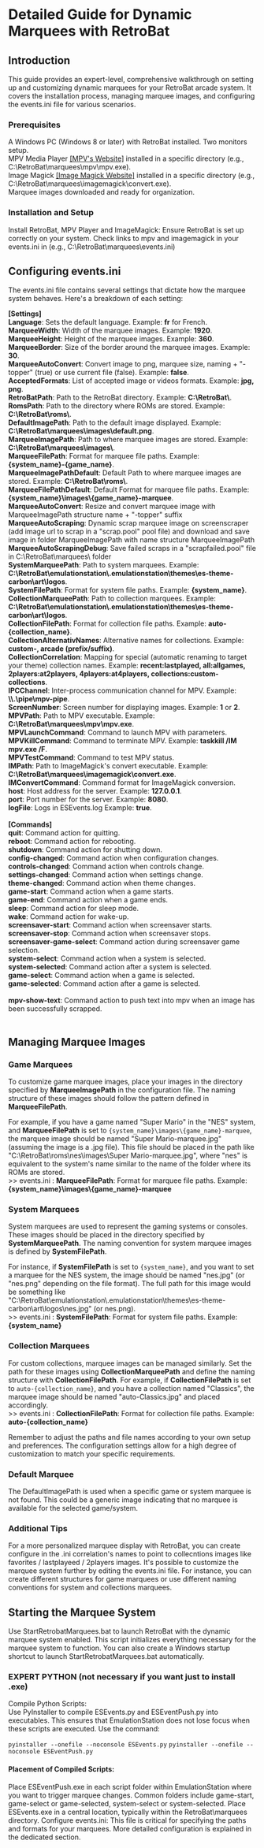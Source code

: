 <h1>Detailed Guide for Dynamic Marquees with RetroBat</h1>
<h2>Introduction</h2>
<p>
This guide provides an expert-level, comprehensive walkthrough on setting up and customizing dynamic marquees for your RetroBat arcade system. It covers the installation process, managing marquee images, and configuring the events.ini file for various scenarios.
</p>
<h3>Prerequisites</h3>
<p>
A Windows PC (Windows 8 or later) with RetroBat installed.
Two monitors setup.<br>
MPV Media Player <a href="https://mpv.io">[MPV's Website]</a> installed in a specific directory (e.g., C:\RetroBat\marquees\mpv\mpv.exe).<br>
Image Magick <a href="https://imagemagick.org">[Image Magick Website]</a> installed in a specific directory (e.g., C:\RetroBat\marquees\imagemagick\convert.exe).<br>
Marquee images downloaded and ready for organization.<br>
<h3>Installation and Setup</h3>
Install RetroBat, MPV Player and ImageMagick: Ensure RetroBat is set up correctly on your system. Check links to mpv and imagemagick in your events.ini in (e.g., C:\RetroBat\marquees\events.ini)<br>
</p>

<h2>Configuring events.ini</h2>
<p>
The events.ini file contains several settings that dictate how the marquee system behaves. Here's a breakdown of each setting:
</p>
<p>
<b>[Settings]</b><br>
<b>Language</b>: Sets the default language. Example: <b>fr</b> for French.<br>
<b>MarqueeWidth</b>: Width of the marquee images. Example: <b>1920</b>.<br>
<b>MarqueeHeight</b>: Height of the marquee images. Example: <b>360</b>.<br>
<b>MarqueeBorder</b>: Size of the border around the marquee images. Example: <b>30</b>.<br>
<b>MarqueeAutoConvert</b>: Convert image to png, marquee size, naming + "-topper" (true) or use current file (false). Example: <b>false</b>.<br> 
<b>AcceptedFormats</b>: List of accepted image or videos formats. Example: <b>jpg, png</b>.<br>
<b>RetroBatPath</b>: Path to the RetroBat directory. Example: <b>C:\RetroBat\</b>.<br>
<b>RomsPath</b>: Path to the directory where ROMs are stored. Example: <b>C:\RetroBat\roms\</b>.<br>
<b>DefaultImagePath</b>: Path to the default image displayed. Example: <b>C:\RetroBat\marquees\images\default.png</b>.<br>
<b>MarqueeImagePath</b>: Path to where marquee images are stored. Example: <b>C:\RetroBat\marquees\images\</b>.<br>
<b>MarqueeFilePath</b>: Format for marquee file paths. Example: <b>{system_name}-{game_name}</b>.<br>
<b>MarqueeImagePathDefault</b>: Default Path to where marquee images are stored. Example: <b>C:\RetroBat\roms\</b>.<br>
<b>MarqueeFilePathDefault</b>: Default Format for marquee file paths. Example: <b>{system_name}\images\{game_name}-marquee</b>.<br>
<b>MarqueeAutoConvert</b>: Resize and convert marquee image with MarqueeImagePath structure name + "-topper" suffix<br>
<b>MarqueeAutoScraping</b>: Dynamic scrap marquee image on screenscraper (add image url to scrap in a "scrap.pool" pool file) and download and save image in folder MarqueeImagePath with name structure MarqueeImagePath<br>
<b>MarqueeAutoScrapingDebug</b>: Save failed scraps in a "scrapfailed.pool" file in C:\RetroBat\marquees\ folder<br>
<b>SystemMarqueePath</b>: Path to system marquees. Example: <b>C:\RetroBat\emulationstation\.emulationstation\themes\es-theme-carbon\art\logos</b>.<br>
<b>SystemFilePath</b>: Format for system file paths. Example: <b>{system_name}</b>.<br>
<b>CollectionMarqueePath</b>: Path to collection marquees. Example: <b>C:\RetroBat\emulationstation\.emulationstation\themes\es-theme-carbon\art\logos</b>.<br>
<b>CollectionFilePath</b>: Format for collection file paths. Example: <b>auto-{collection_name}</b>.<br>
<b>CollectionAlternativNames</b>: Alternative names for collections. Example: <b>custom-, arcade (prefix/suffix)</b>.<br>
<b>CollectionCorrelation</b>: Mapping for special (automatic renaming to target your theme) collection names. Example: <b>recent:lastplayed, all:allgames, 2players:at2players, 4players:at4players, collections:custom-collections</b>.<br>
<b>IPCChannel</b>: Inter-process communication channel for MPV. Example: <b>\\.\pipe\mpv-pipe</b>.<br>
<b>ScreenNumber</b>: Screen number for displaying images. Example: <b>1</b> or <b>2</b>.<br>
<b>MPVPath</b>: Path to MPV executable. Example: <b>C:\RetroBat\marquees\mpv\mpv.exe</b>.<br>
<b>MPVLaunchCommand</b>: Command to launch MPV with parameters.<br>
<b>MPVKillCommand</b>: Command to terminate MPV. Example: <b>taskkill /IM mpv.exe /F</b>.<br>
<b>MPVTestCommand</b>: Command to test MPV status.<br>
<b>IMPath</b>: Path to ImageMagick's convert executable. Example: <b>C:\RetroBat\marquees\imagemagick\convert.exe</b>.<br>
<b>IMConvertCommand</b>: Command format for ImageMagick conversion.<br>
<b>host</b>: Host address for the server. Example: <b>127.0.0.1</b>.<br>
<b>port</b>: Port number for the server. Example: <b>8080</b>.<br>
<b>logFile</b>: Logs in ESEvents.log Example: <b>true</b>.<br><br>
<b>[Commands]</b><br>
<b>quit</b>: Command action for quitting.<br>
<b>reboot</b>: Command action for rebooting.<br>
<b>shutdown</b>: Command action for shutting down.<br>
<b>config-changed</b>: Command action when configuration changes.<br>
<b>controls-changed</b>: Command action when controls change.<br>
<b>settings-changed</b>: Command action when settings change.<br>
<b>theme-changed</b>: Command action when theme changes.<br>
<b>game-start</b>: Command action when a game starts.<br>
<b>game-end</b>: Command action when a game ends.<br>
<b>sleep</b>: Command action for sleep mode.<br>
<b>wake</b>: Command action for wake-up.<br>
<b>screensaver-start</b>: Command action when screensaver starts.<br>
<b>screensaver-stop</b>: Command action when screensaver stops.<br>
<b>screensaver-game-select</b>: Command action during screensaver game selection.<br>
<b>system-select</b>: Command action when a system is selected.<br>
<b>system-selected</b>: Command action after a system is selected.<br>
<b>game-select</b>: Command action when a game is selected.<br>
<b>game-selected</b>: Command action after a game is selected.<br><br>
<b>mpv-show-text</b>: Command action to push text into mpv when an image has been successfully scrapped.<br><br>
</p>
<h2>Managing Marquee Images</h2>
<h3>Game Marquees</h3>
<p>
To customize game marquee images, place your images in the directory specified by <b>MarqueeImagePath</b> in the configuration file. The naming structure of these images should follow the pattern defined in <b>MarqueeFilePath</b>. 
</p>
<p>
For example, if you have a game named "Super Mario" in the "NES" system, and <b>MarqueeFilePath</b> is set to <code>{system_name}\images\{game_name}-marquee</code>, the marquee image should be named "Super Mario-marquee.jpg" (assuming the image is a .jpg file). This file should be placed in the path like "C:\RetroBat\roms\nes\images\Super Mario-marquee.jpg", where "nes" is equivalent to the system's name similar to the name of the folder where its ROMs are stored.<br>
>> events.ini : <b>MarqueeFilePath</b>: Format for marquee file paths. Example: <b>{system_name}\images\{game_name}-marquee</b>
</p>
<h3>System Marquees</h3>
<p>
System marquees are used to represent the gaming systems or consoles. These images should be placed in the directory specified by <b>SystemMarqueePath</b>. The naming convention for system marquee images is defined by <b>SystemFilePath</b>. <br>
</p>
<p>
For instance, if <b>SystemFilePath</b> is set to <code>{system_name}</code>, and you want to set a marquee for the NES system, the image should be named "nes.jpg" (or "nes.png" depending on the file format). The full path for this image would be something like "C:\RetroBat\emulationstation\.emulationstation\themes\es-theme-carbon\art\logos\nes.jpg" (or nes.png).<br>
>> events.ini : <b>SystemFilePath</b>: Format for system file paths. Example: <b>{system_name}</b>
</p>
<h3>Collection Marquees</h3>
<p>
For custom collections, marquee images can be managed similarly. Set the path for these images using <b>CollectionMarqueePath</b> and define the naming structure with <b>CollectionFilePath</b>. For example, if <b>CollectionFilePath</b> is set to <code>auto-{collection_name}</code>, and you have a collection named "Classics", the marquee image should be named "auto-Classics.jpg" and placed accordingly.<br>
>> events.ini : <b>CollectionFilePath</b>: Format for collection file paths. Example: <b>auto-{collection_name}</b>
</p>
<p>
Remember to adjust the paths and file names according to your own setup and preferences. The configuration settings allow for a high degree of customization to match your specific requirements.
</p>
<h3>Default Marquee</h3>
<p>
The DefaultImagePath is used when a specific game or system marquee is not found. This could be a generic image indicating that no marquee is available for the selected game/system.
</p>
<h3>Additional Tips</h3>
<p>
For a more personalized marquee display with RetroBat, you can create configure in the .ini correlation's names to point to collecntions images like favorites / lastplayeed / 2players images.
It's possible to customize the marquee system further by editing the events.ini file. For instance, you can create different structures for game marquees or use different naming conventions for system and collections marquees.
</p>
<h2>Starting the Marquee System</h2>
<p>
Use StartRetrobatMarquees.bat to launch RetroBat with the dynamic marquee system enabled. This script initializes everything necessary for the marquee system to function.
You can also create a Windows startup shortcut to launch StartRetrobatMarquees.bat automatically.
</p>
<h3>EXPERT PYTHON (not necessary if you want just to install .exe)</h3>
<p>
Compile Python Scripts: <br>
Use PyInstaller to compile ESEvents.py and ESEventPush.py into executables. This ensures that EmulationStation does not lose focus when these scripts are executed. Use the command:
</p>
<code>pyinstaller --onefile --noconsole ESEvents.py</code>
<code>pyinstaller --onefile --noconsole ESEventPush.py</code>
<h4>Placement of Compiled Scripts:</h4>
<p>
Place ESEventPush.exe in each script folder within EmulationStation where you want to trigger marquee changes. Common folders include game-start, game-select or game-selected, system-select or system-selected.
Place ESEvents.exe in a central location, typically within the RetroBat\marquees directory.
Configure events.ini: This file is critical for specifying the paths and formats for your marquees. More detailed configuration is explained in the dedicated section.
</p>
